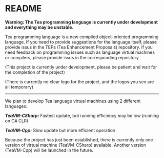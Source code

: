 # README

**Warning: The Tea programming language is currently under development and everything may be unstable.**

Tea programming language is a new compiled object-oriented programming language.
If you need to provide suggestions for the language itself, please provide issus in the TEPs (Tea Enhancement Proposals) repository. If you need feedback on programming issues such as language virtual machines or compilers, please provide issus in the corresponding repository

(This project is currently under development, please be patient and wait for the completion of the project)

(There is currently no clear logo for the project, and the logos you see are all temporary)

---

We plan to develop Tea language virtual machines using 2 different languages:

***TeaVM-CSharp:*** Fastest update, but running efficiency may be low (running on C# CLR)

***TeaVM-Cpp:*** Slow update but more efficient operation

Because the project has just been established, there is currently only one version of virtual machine (TeaVM-CSharp) available. Another version (TeaVM-Cpp) will be launched in the future.

